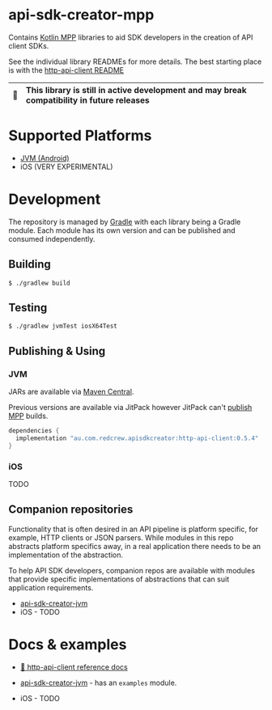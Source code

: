 # api-sdk-creator-mpp

Contains [Kotlin MPP](https://kotlinlang.org/docs/mpp-get-started.html) libraries to aid SDK developers in the creation of API client SDKs.

See the individual library READMEs for more details. The best starting place is with the
[http-api-client README](http-api-client/README.md)

| :memo: | This library is still in active development and may break compatibility in future releases |
|--------|:------------------------------------------------------------------------------------------|

# Supported Platforms
- [JVM (Android)](https://github.com/RedCrewOS/api-sdk-creator-jvm/)
- iOS (VERY EXPERIMENTAL)

# Development

The repository is managed by [Gradle](https://gradle.org/) with each library being a Gradle module. Each module has
its own version and can be published and consumed independently.

## Building

```shell
$ ./gradlew build
```

## Testing

```shell
$ ./gradlew jvmTest iosX64Test
```

## Publishing & Using

### JVM

JARs are available via [Maven Central](https://mvnrepository.com/).

Previous versions are available via JitPack however JitPack can't [publish MPP](https://github.com/jitpack/jitpack.io/issues/3853)
builds.

```groovy
dependencies {
  implementation "au.com.redcrew.apisdkcreator:http-api-client:0.5.4"
}
```

### iOS

TODO

## Companion repositories

Functionality that is often desired in an API pipeline is platform specific, for example, HTTP clients or JSON parsers. While modules in this repo abstracts platform specifics away, in a real application there needs to be an implementation of the abstraction.

To help API SDK developers, companion repos are available with modules that provide specific implementations of abstractions that can suit application requirements.

- [api-sdk-creator-jvm](https://github.com/RedCrewOS/api-sdk-creator-jvm)
- iOS - TODO

# Docs & examples

- [📘 http-api-client reference docs](/http-api-cleint/docs/sdk/index.html)


- [api-sdk-creator-jvm](https://github.com/RedCrewOS/api-sdk-creator-jvm) - has an `examples` module.
- iOS - TODO
